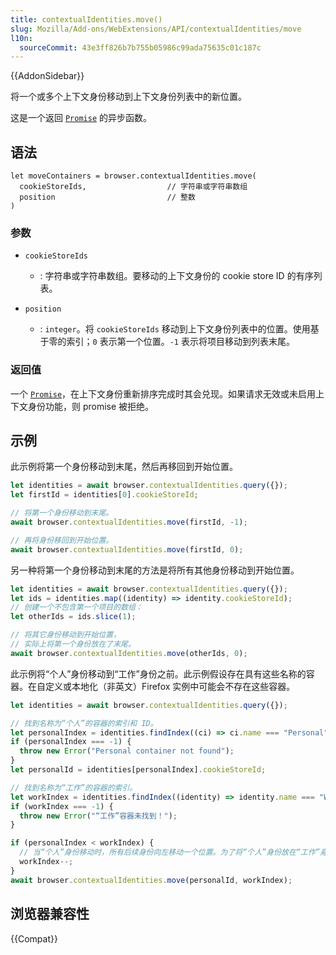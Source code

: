 ```yaml
---
title: contextualIdentities.move()
slug: Mozilla/Add-ons/WebExtensions/API/contextualIdentities/move
l10n:
  sourceCommit: 43e3ff826b7b755b05986c99ada75635c01c187c
---
```


{{AddonSidebar}}

将一个或多个上下文身份移动到上下文身份列表中的新位置。

这是一个返回 [`Promise`](/zh-CN/docs/Web/JavaScript/Reference/Global_Objects/Promise) 的异步函数。

## 语法

```js-nolint
let moveContainers = browser.contextualIdentities.move(
  cookieStoreIds,                  // 字符串或字符串数组
  position                         // 整数
)
```

### 参数

- `cookieStoreIds`

  - : 字符串或字符串数组。要移动的上下文身份的 cookie store ID 的有序列表。

- `position`

  - : `integer`。将 `cookieStoreIds` 移动到上下文身份列表中的位置。使用基于零的索引；`0` 表示第一个位置。`-1` 表示将项目移动到列表末尾。

### 返回值

一个 [`Promise`](/zh-CN/docs/Web/JavaScript/Reference/Global_Objects/Promise)，在上下文身份重新排序完成时其会兑现。如果请求无效或未启用上下文身份功能，则 promise 被拒绝。

## 示例

此示例将第一个身份移动到末尾，然后再移回到开始位置。

```js
let identities = await browser.contextualIdentities.query({});
let firstId = identities[0].cookieStoreId;

// 将第一个身份移动到末尾。
await browser.contextualIdentities.move(firstId, -1);

// 再将身份移回到开始位置。
await browser.contextualIdentities.move(firstId, 0);
```

另一种将第一个身份移动到末尾的方法是将所有其他身份移动到开始位置。

```js
let identities = await browser.contextualIdentities.query({});
let ids = identities.map((identity) => identity.cookieStoreId);
// 创建一个不包含第一个项目的数组：
let otherIds = ids.slice(1);

// 将其它身份移动到开始位置，
// 实际上将第一个身份放在了末尾。
await browser.contextualIdentities.move(otherIds, 0);
```

此示例将“个人”身份移动到“工作”身份之前。此示例假设存在具有这些名称的容器。在自定义或本地化（非英文）Firefox 实例中可能会不存在这些容器。

```js
let identities = await browser.contextualIdentities.query({});

// 找到名称为“个人”的容器的索引和 ID。
let personalIndex = identities.findIndex((ci) => ci.name === "Personal");
if (personalIndex === -1) {
  throw new Error("Personal container not found");
}
let personalId = identities[personalIndex].cookieStoreId;

// 找到名称为“工作”的容器的索引。
let workIndex = identities.findIndex((identity) => identity.name === "Work");
if (workIndex === -1) {
  throw new Error("“工作”容器未找到！");
}

if (personalIndex < workIndex) {
  // 当“个人”身份移动时，所有后续身份向左移动一个位置。为了将“个人”身份放在“工作”身份之前，我们应当减去一个。
  workIndex--;
}
await browser.contextualIdentities.move(personalId, workIndex);
```

## 浏览器兼容性

{{Compat}}

